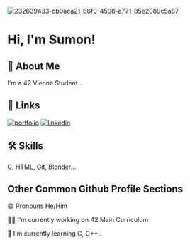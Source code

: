 
![232639433-cb0aea21-66f0-4508-a771-85e2089c5a87](https://github.com/sumon-ohid/Sumon-ohid/assets/117649754/3b9757c0-de92-4b3f-9170-cf7571379862)

# Hi, I'm Sumon! 

## 🚀 About Me
I'm a 42 Vienna Student...


## 🔗 Links
[![portfolio](https://img.shields.io/badge/my_portfolio-000?style=for-the-badge&logo=ko-fi&logoColor=white)](https://sumon.42web.io/)
[![linkedin](https://img.shields.io/badge/linkedin-0A66C2?style=for-the-badge&logo=linkedin&logoColor=white)](https://www.linkedin.com/in/sumon-md-ohiduzzaman/)


## 🛠 Skills
C, HTML, Git, Blender...


## Other Common Github Profile Sections
😄 Pronouns He/Him

👩‍💻 I'm currently working on 42 Main Curriculum

🧠 I'm currently learning C, C++..
